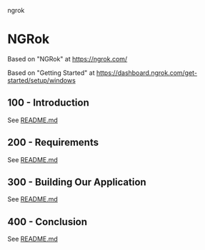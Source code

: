 ngrok
# NGRok

Based on "NGRok" at https://ngrok.com/

Based on "Getting Started" at https://dashboard.ngrok.com/get-started/setup/windows

## 100 - Introduction

See [README.md](./100/README.md)

## 200 - Requirements

See [README.md](./200/README.md)

## 300 - Building Our Application

See [README.md](./300/README.md)

## 400 - Conclusion

See [README.md](./400/README.md)
